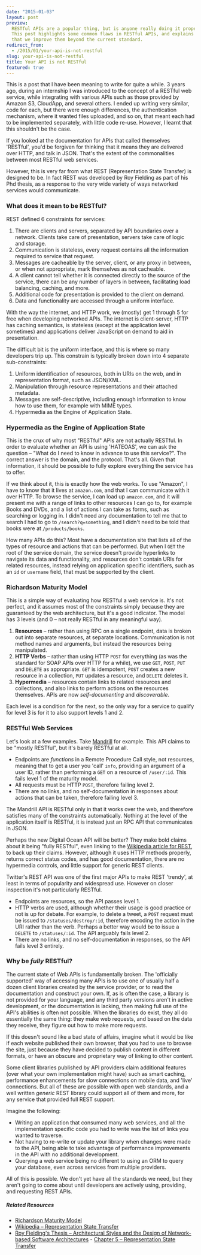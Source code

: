 ```yaml
---
date: "2015-01-03"
layout: post
preview:
  RESTful APIs are a popular thing, but is anyone really doing it properly?
  This post highlights some common flaws in RESTful APIs, and explains why it's important
  that we improve them beyond the current standard.
redirect_from:
  - /2015/01/your-api-is-not-restful
slug: your-api-is-not-restful
title: Your API is not RESTful
featured: true
---
```


This is a post that I have been meaning to write for quite a while. 3 years ago, during an internship I was introduced to the concept of a RESTful web service, while integrating with various APIs such as those provided by Amazon S3, CloudApp, and several others. I ended up writing very similar, code for each, but there were enough differences, the authentication mechanism, where it wanted files uploaded, and so on, that meant each had to be implemented separately, with little code re-use. However, I learnt that this shouldn't be the case.

If you looked at the documentation for APIs that called themselves 'RESTful', you'd be forgiven for thinking that it means they are delivered over HTTP, and talk in JSON. That's the extent of the commonalities between most RESTful web services.

However, this is very far from what REST (Representation State Transfer) is designed to be. In fact REST was developed by Roy Fielding as part of his Phd thesis, as a response to the very wide variety of ways networked services would communicate.

### What does it mean to be RESTful?

REST defined 6 constraints for services:

1. There are clients and servers, separated by API boundaries over a network. Clients take care of presentation, servers take care of logic and storage.
2. Communication is stateless, every request contains all the information required to service that request.
3. Messages are cacheable by the server, client, or any proxy in between, or when not appropriate, mark themselves as not cacheable.
4. A client cannot tell whether it is connected directly to the source of the service, there can be any number of layers in between, facilitating load balancing, caching, and more.
5. Additional code for presentation is provided to the client on demand.
6. Data and functionality are accessed through a uniform interface.

With the way the internet, and HTTP work, we (mostly) get 1 through 5 for free when developing networked APIs. The internet is client-server, HTTP has caching semantics, is stateless (except at the application level sometimes) and applications deliver JavaScript on demand to aid in presentation.

The difficult bit is the uniform interface, and this is where so many developers trip up. This constrain is typically broken down into 4 separate sub-constraints:

1. Uniform identification of resources, both in URIs on the web, and in representation format, such as JSON/XML.
2. Manipulation through resource representations and their attached metadata.
3. Messages are self-descriptive, including enough information to know how to use them, for example with MIME types.
4. Hypermedia as the Engine of Application State.

### Hypermedia as the Engine of Application State

This is the crux of why most "RESTful" APIs are not actually RESTful. In order to evaluate whether an API is using 'HATEOAS', we can ask the question – "What do I need to know in advance to use this service?". The correct answer is the domain, and the protocol. That's all. Given that information, it should be possible to fully explore everything the service has to offer.

If we think about it, this is exactly how the web works. To use "Amazon", I have to know that it lives at `amazon.com`, and that I can communicate with it over HTTP. To browse the service, I can load up `amazon.com`, and it will present me with a range of links to other resources I can go to, for example Books and DVDs, and a list of actions I can take as forms, such as searching or logging in. I didn't need any documentation to tell me that to search I had to go to `/search?q=something`, and I didn't need to be told that books were at `/products/books`.

How many APIs do this? Most have a documentation site that lists all of the types of resource and actions that can be performed. But when I `GET` the root of the service domain, the service doesn't provide hyperlinks to navigate its data and functionality, and resources don't contain URIs for related resources, instead relying on application specific identifiers, such as an `id` or `username` field, that must be supported by the client.

### Richardson Maturity Model

This is a simple way of evaluating how RESTful a web service is. It's not perfect, and it assumes most of the constraints simply because they are guaranteed by the web architecture, but it's a good indicator. The model has 3 levels (and 0 – not really RESTful in any meaningful way).

1. **Resources** – rather than using RPC on a single endpoint, data is broken out into separate resources, at separate locations. Communication is not method names and arguments, but instead the resources being manipulated.
2. **HTTP Verbs** – rather than using HTTP `POST` for everything (as was the standard for SOAP APIs over HTTP for a while), we use `GET`, `POST`, `PUT` and `DELETE` as appropriate. `GET` is idempotent, `POST` creates a new resource in a collection, `PUT` updates a resource, and `DELETE` deletes it.
3. **Hypermedia** – resources contain links to related resources and collections, and also links to perform actions on the resources themselves. APIs are now _self-documenting_ and _discoverable_.

Each level is a condition for the next, so the only way for a service to qualify for level 3 is for it to also support levels 1 and 2.

### RESTful Web Services

Let's look at a few examples. Take [Mandrill](https://mandrillapp.com/api/docs) for example. This API claims to be "mostly RESTful", but it's barely RESTful at all.

- Endpoints are _functions_ in a Remote Procedure Call style, not resources, meaning that to get a user you 'call' `info`, providing an argument of a user ID, rather than performing a `GET` on a resource of `/user/:id`. This fails level 1 of the maturity model.
- All requests must be HTTP `POST`, therefore failing level 2.
- There are no links, and no self-documentation in responses about actions that can be taken, therefore failing level 3.

The Mandrill API is RESTful only in that it works over the web, and therefore satisfies many of the constraints automatically. Nothing at the level of the application itself is RESTful, it is instead just an RPC API that communicates in JSON.

Perhaps the new Digital Ocean API will be better? They make bold claims about it being "fully RESTful", even linking to the [Wikipedia article for REST](https://en.wikipedia.org/wiki/Representational_state_transfer), to back up their claims. However, although it uses HTTP methods properly, returns correct status codes, and has good documentation, there are no hypermedia controls, and little support for generic REST clients.

Twitter's REST API was one of the first major APIs to make REST 'trendy', at least in terms of popularity and widespread use. However on closer inspection it's not particularly RESTful.

- Endpoints are resources, so the API passes level 1.
- HTTP verbs are used, although whether their usage is good practice or not is up for debate. For example, to delete a tweet, a `POST` request must be issued to `/statuses/destroy/:id`, therefore encoding the action in the URI rather than the verb. Perhaps a better way would be to issue a `DELETE` to `/statuses/:id`. The API arguably fails level 2.
- There are no links, and no self-documentation in responses, so the API fails level 3 entirely.

### Why be _fully_ RESTful?

The current state of Web APIs is fundamentally broken. The 'officially supported' way of accessing many APIs is to use one of usually half a dozen client libraries created by the service provider, or to read the documentation and construct your own. If, as is often the case, a library is not provided for your language, and any third party versions aren't in active development, or the documentation is lacking, then making full use of the API's abilities is often not possible. When the libraries do exist, they all do essentially the same thing: they make web requests, and based on the data they receive, they figure out how to make more requests.

If this doesn't sound like a bad state of affairs, imagine what it would be like if each website published their own browser, that you had to use to browse the site, just because they have decided to publish content in different formats, or have an obscure and proprietary way of linking to other content.

Some client libraries published by API providers claim additional features (over what your own implementation might have) such as smart caching, performance enhancements for slow connections on mobile data, and 'live' connections. But all of these are possible with open web standards, and a well written _generic_ REST library could support all of them and more, for any service that provided full REST support.

Imagine the following:

- Writing an application that consumed many web services, and all the implementation specific code you had to write was the list of links you wanted to traverse.
- Not having to re-write or update your library when changes were made to the API, being able to take advantage of performance improvements in the API with no additional development.
- Querying a web service being no different to using an ORM to query your database, even across services from multiple providers.

All of this is possible. We don't yet have all the standards we need, but they aren't going to come about until developers are actively using, providing, and requesting REST APIs.

##### Related Resources

- [Richardson Maturity Model](http://martinfowler.com/articles/richardsonMaturityModel.html)
- [Wikipedia – Representation State Transfer](https://en.wikipedia.org/wiki/Representational_state_transfer)
- [Roy Fielding's Thesis – Architectural Styles and
  the Design of Network-based Software Architectures](https://www.ics.uci.edu/~fielding/pubs/dissertation/top.htm) - [Chapter 5 – Representation State Transfer](https://www.ics.uci.edu/~fielding/pubs/dissertation/rest_arch_style.htm)
